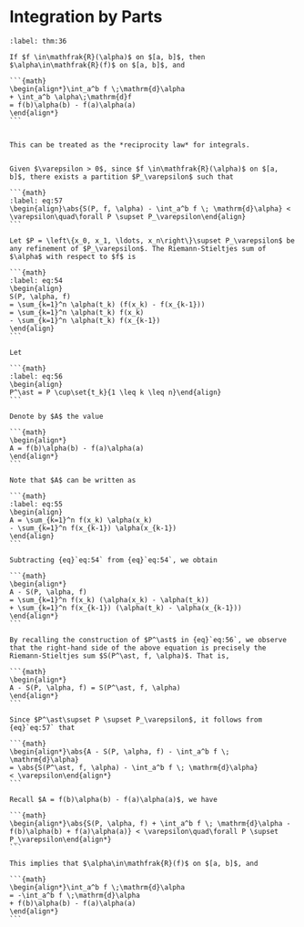 # Integration by Parts

````{prf:theorem}
:label: thm:36

If $f \in\mathfrak{R}(\alpha)$ on $[a, b]$, then $\alpha\in\mathfrak{R}(f)$ on $[a, b]$, and 

```{math}
\begin{align*}\int_a^b f \;\mathrm{d}\alpha
+ \int_a^b \alpha\;\mathrm{d}f
= f(b)\alpha(b) - f(a)\alpha(a)
\end{align*}
```

````

````{prf:remark}

This can be treated as the *reciprocity law* for integrals.

````

````{prf:proof}

Given $\varepsilon > 0$, since $f \in\mathfrak{R}(\alpha)$ on $[a, b]$, there exists a partition $P_\varepsilon$ such that 

```{math}
:label: eq:57
\begin{align}\abs{S(P, f, \alpha) - \int_a^b f \; \mathrm{d}\alpha} < \varepsilon\quad\forall P \supset P_\varepsilon\end{align}
```

Let $P = \left\{x_0, x_1, \ldots, x_n\right\}\supset P_\varepsilon$ be any refinement of $P_\varepsilon$. The Riemann-Stieltjes sum of $\alpha$ with respect to $f$ is 

```{math}
:label: eq:54
\begin{align}
S(P, \alpha, f)
= \sum_{k=1}^n \alpha(t_k) (f(x_k) - f(x_{k-1}))
= \sum_{k=1}^n \alpha(t_k) f(x_k)
- \sum_{k=1}^n \alpha(t_k) f(x_{k-1})
\end{align}
```

Let 

```{math}
:label: eq:56
\begin{align}
P^\ast = P \cup\set{t_k}{1 \leq k \leq n}\end{align}
```

Denote by $A$ the value 

```{math}
\begin{align*}
A = f(b)\alpha(b) - f(a)\alpha(a)
\end{align*}
```

Note that $A$ can be written as 

```{math}
:label: eq:55
\begin{align}
A = \sum_{k=1}^n f(x_k) \alpha(x_k)
- \sum_{k=1}^n f(x_{k-1}) \alpha(x_{k-1})
\end{align}
```

Subtracting {eq}`eq:54` from {eq}`eq:54`, we obtain

```{math}
\begin{align*}
A - S(P, \alpha, f)
= \sum_{k=1}^n f(x_k) (\alpha(x_k) - \alpha(t_k))
+ \sum_{k=1}^n f(x_{k-1}) (\alpha(t_k) - \alpha(x_{k-1}))
\end{align*}
```

By recalling the construction of $P^\ast$ in {eq}`eq:56`, we observe that the right-hand side of the above equation is precisely the Riemann-Stieltjes sum $S(P^\ast, f, \alpha)$. That is, 

```{math}
\begin{align*}
A - S(P, \alpha, f) = S(P^\ast, f, \alpha)
\end{align*}
```

Since $P^\ast\supset P \supset P_\varepsilon$, it follows from {eq}`eq:57` that 

```{math}
\begin{align*}\abs{A - S(P, \alpha, f) - \int_a^b f \; \mathrm{d}\alpha} 
= \abs{S(P^\ast, f, \alpha) - \int_a^b f \; \mathrm{d}\alpha}
< \varepsilon\end{align*}
```

Recall $A = f(b)\alpha(b) - f(a)\alpha(a)$, we have 

```{math}
\begin{align*}\abs{S(P, \alpha, f) + \int_a^b f \; \mathrm{d}\alpha - f(b)\alpha(b) + f(a)\alpha(a)} < \varepsilon\quad\forall P \supset P_\varepsilon\end{align*}
```

This implies that $\alpha\in\mathfrak{R}(f)$ on $[a, b]$, and 

```{math}
\begin{align*}\int_a^b f \;\mathrm{d}\alpha
= -\int_a^b f \;\mathrm{d}\alpha 
+ f(b)\alpha(b) - f(a)\alpha(a)
\end{align*}
```

````
